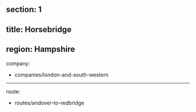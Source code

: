 ﻿section: 1
----
title: Horsebridge
----
region: Hampshire
----
company:
- companies/london-and-south-western
----
route:
- routes/andover-to-redbridge
